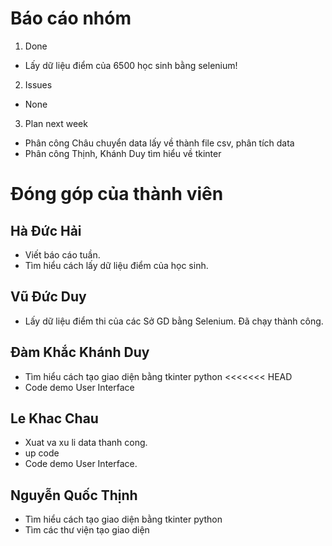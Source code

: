 # Báo cáo nhóm

1. Done
- Lấy dữ liệu điểm của 6500 học sinh bằng selenium!

2. Issues
- None

3. Plan next week
- Phân công Châu chuyển data lấy về thành file csv, phân tích data
- Phân công Thịnh, Khánh Duy tìm hiểu về tkinter

# Đóng góp của thành viên

## Hà Đức Hải
- Viết báo cáo tuần.
- Tìm hiểu cách lấy dữ liệu điểm của học sinh.

## Vũ Đức Duy
- Lấy dữ liệu điểm thi của các Sở GD bằng Selenium. Đã chạy thành công.
## Đàm Khắc Khánh Duy
- Tìm hiểu cách tạo giao diện bằng tkinter python
<<<<<<< HEAD
- Code demo User Interface
## Le Khac Chau
- Xuat va xu li data thanh cong.
- up code
- Code demo User Interface.
## Nguyễn Quốc Thịnh
- Tìm hiểu cách tạo giao diện bằng tkinter python
- Tìm các thư viện tạo giao diện
